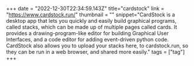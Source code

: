 +++
date = "2022-12-30T22:34:59.143Z"
title="cardstock"
link = "https://www.cardstock.run/"
thumbnail = ""
snippet="CardStock is a desktop app that lets you quickly and easily build graphical programs, called stacks, which can be made up of multiple pages called cards. It provides a drawing-program-like editor for building Graphical User Interfaces, and a code editor for adding event-driven python code. CardStock also allows you to upload your stacks here, to cardstock.run, so they can be run in a web browser, and shared more easily."
tags = ["tag"]
+++
